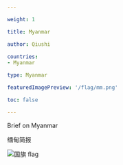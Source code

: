 ```yaml
---

weight: 1

title: Myanmar

author: Qiushi 

countries: 
- Myanmar

type: Myanmar

featuredImagePreview: '/flag/mm.png'

toc: false 

---
```


Brief on Myanmar

缅甸简报 

<!--more-->

![国旗 flag](/flag/mm.png)